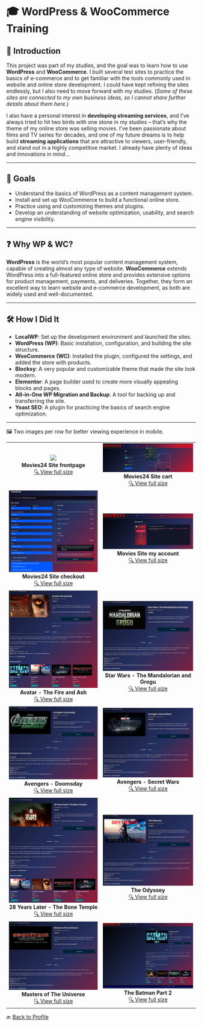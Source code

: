 # 🎓 WordPress & WooCommerce Training

## 📖 Introduction

This project was part of my studies, and the goal was to learn how to use **WordPress** and **WooCommerce**. I built several test sites to practice the basics of e-commerce and to get familiar with the tools commonly used in website and online store development. I could have kept refining the sites endlessly, but I also need to move forward with my studies.
(*Some of these sites are connected to my own business ideas, so I cannot share further details about them here.*)

I also have a personal interest in **developing streaming services**, and I’ve always tried to hit two birds with one stone in my studies – that’s why the theme of my online store was selling movies. I’ve been passionate about films and TV series for decades, and one of my future dreams is to help build **streaming applications** that are attractive to viewers, user-friendly, and stand out in a highly competitive market. I already have plenty of ideas and innovations in mind…

---

## 🎯 Goals

- Understand the basics of WordPress as a content management system.  
- Install and set up WooCommerce to build a functional online store.  
- Practice using and customizing themes and plugins.  
- Develop an understanding of website optimization, usability, and search engine visibility.  

---

## ❓ Why WP & WC?

**WordPress** is the world’s most popular content management system, capable of creating almost any type of website. **WooCommerce** extends WordPress into a full-featured online store and provides extensive options for product management, payments, and deliveries. Together, they form an excellent way to learn website and e-commerce development, as both are widely used and well-documented.  

---

## 🛠️ How I Did It

- **LocalWP**: Set up the development environment and launched the sites.  
- **WordPress (WP)**: Basic installation, configuration, and building the site structure.  
- **WooCommerce (WC)**: Installed the plugin, configured the settings, and added the store with products.  
- **Blocksy**: A very popular and customizable theme that made the site look modern.  
- **Elementor**: A page builder used to create more visually appealing blocks and pages.  
- **All-in-One WP Migration and Backup**: A tool for backing up and transferring the site.  
- **Yoast SEO**: A plugin for practicing the basics of search engine optimization.   

---

🖼️ Two images per row for better viewing experience in mobile.  

<table>
  <tr>
    <td align="center">
      <img src="frontpage.png" width="300"/><br/>
      <strong>Movies24 Site frontpage </strong><br/>
      <a href="frontpage.png">🔍 View full size</a>
    </td>
    <td align="center">
      <img src="cart.png" width="300"/><br/>
      <strong>Movies24 Site cart</strong><br/>
      <a href="cart.png">🔍 View full size</a>
    </td>
  </tr>

  <tr>
    <td align="center">
      <img src="checkout.png" width="300"/><br/>
      <strong>Movies24 Site checkout </strong><br/>
      <a href="checkout.png">🔍 View full size</a>
    </td>
    <td align="center">
      <img src="my_account.png" width="300"/><br/>
      <strong>Movies Site my account</strong><br/>
      <a href="my_account.png">🔍 View full size</a>
    </td>
  </tr>

  <tr>
    <td align="center">
      <img src="Avatar - The Fire and Ash.png" width="300"/><br/>
      <strong>Avatar - The Fire and Ash</strong><br/>
      <a href="Avatar - The Fire and Ash.png">🔍 View full size</a>
    </td>
    <td align="center">
      <img src="Star Wars - The Mandalorian and Grogu.png" width="300"/><br/>
      <strong>Star Wars - The Mandalorian and Grogu</strong><br/>
      <a href="Star Wars - The Mandalorian and Grogu.png">🔍 View full size</a>
    </td>
  </tr>

  <tr>
    <td align="center">
      <img src="Avengers - Doomsday.png" width="300"/><br/>
      <strong>Avengers - Doomsday</strong><br/>
      <a href="Avengers - Doomsday.png">🔍 View full size</a>
    </td>
    <td align="center">
      <img src="Avengers - Secret Wars.png" width="300"/><br/>
      <strong>Avengers - Secret Wars</strong><br/>
      <a href="Avengers - Secret Wars.png">🔍 View full size</a>
    </td>
  </tr>

  <tr>
    <td align="center">
      <img src="28 Years Later - The Bone Temple.png" width="300"/><br/>
      <strong>28 Years Later - The Bone Temple</strong><br/>
      <a href="28 Years Later - The Bone Temple.png">🔍 View full size</a>
    </td>
    <td align="center">
      <img src="The Odyssey.png" width="300"/><br/>
      <strong>The Odyssey</strong><br/>
      <a href="The Odyssey.png">🔍 View full size</a>
    </td>
  </tr>

  <tr>
    <td align="center">
      <img src="Masters of The Universe.png" width="300"/><br/>
      <strong>Masters of The Universe</strong><br/>
      <a href="Masters of The Universe.png">🔍 View full size</a>
    </td>
    <td align="center">
      <img src="The Batman Part 2.png" width="300"/><br/>
      <strong>The Batman Part 2</strong><br/>
      <a href="The Batman Part 2.png">🔍 View full size</a>
    </td>
  </tr>
</table>

🔙 [Back to Profile](https://github.com/Ron-Gustafsson)

